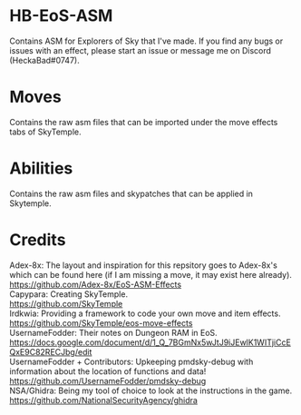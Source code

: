 # HB-EoS-ASM
Contains ASM for Explorers of Sky that I've made. If you find any bugs or issues with an effect, please start an issue or message me on Discord (HeckaBad#0747). <br/>

# Moves
Contains the raw asm files that can be imported under the move effects tabs of SkyTemple. <br/>

# Abilities
Contains the raw asm files and skypatches that can be applied in Skytemple. <br/>

# Credits
Adex-8x: The layout and inspiration for this repsitory goes to Adex-8x's which can be found here (if I am missing a move, it may exist here already). <br/>
https://github.com/Adex-8x/EoS-ASM-Effects <br/>
Capypara: Creating SkyTemple. <br/>
https://github.com/SkyTemple <br/>
Irdkwia: Providing a framework to code your own move and item effects. <br/>
https://github.com/SkyTemple/eos-move-effects <br/>
UsernameFodder: Their notes on Dungeon RAM in EoS. <br/>
https://docs.google.com/document/d/1_Q_7BGmNx5wJtJ9iJEwlK1WITjiCcEQxE9C82RECJbg/edit <br/>
UsernameFodder + Contributors: Upkeeping pmdsky-debug with information about the location of functions and data! <br/>
https://github.com/UsernameFodder/pmdsky-debug <br/>
NSA/Ghidra: Being my tool of choice to look at the instructions in the game. <br/>
https://github.com/NationalSecurityAgency/ghidra <br/>
